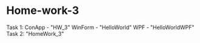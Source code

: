 # Home-work-3
Task 1: ConApp - "HW_3"
        WinForm - "HelloWorld"
        WPF - "HelloWorldWPF"
Task 2: "HomeWork_3"        
